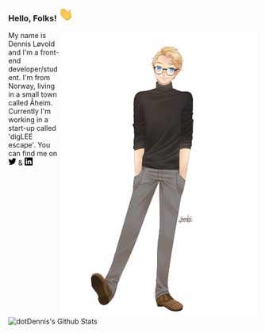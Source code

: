 ### Hello, Folks! <img src="icons/wave.gif" width="30px">

<img align="right" height="577" width="400" src="images/dennis.png">

My name is Dennis Løvold and I'm a front-end developer/student. I'm from Norway, living in a small town called Åheim. Currently I'm working in a start-up called 'digLEE escape'. You can find me on <a href="https://twitter.com/d0tDennis"><img height="16px" src="icons/twitter.svg"></a> & <a href="https://www.linkedin.com/in/dotdennis/"><img height="16px" src="icons/linkedin.svg"></a>

![dotDennis's Github Stats](https://github-readme-stats.vercel.app/api?username=dotDennis&show_icons=true&theme=radical)
